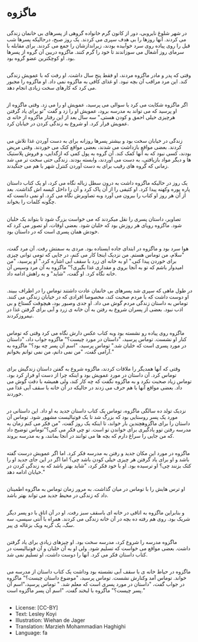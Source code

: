 # ماگزوه

##
در شهر شلوغ نایروبی، دور از کانون گرم خانواده گروهی از پسرهای بی خانمان زندگی می کردند. آنها روزها را بی هدف سپری می کردند. یک روز صبح، درحالیکه پسرها شب قبل را روی پیاده روی سرد خوآبیده بودند، زیراندازشان را جمع می کردند. برای مقابله با سرمای روز آشغال می سوزاندند تا خود را گرم کنند. ماگزوه دربین آن گروه از پسرها بود. او کوچکترین عضو گروه بود.

##
وقتی که پدر و مادر ماگزوه مردند، او فقط پنج سال داشت. او رفت که با عمویش زندگی کند. این مرد مراقب آن بچه نبود. او غذای کافی به ماگزوه نمی داد. او ماگزوه را مجبور می کرد که کارهای سخت زیادی انجام دهد.

##
اگر ماگزوه شکایت می کرد یا سوالی می پرسید، عمویش او را می زد. وقتی ماگزوه از او پرسید که می تواند به مدرسه برود، عمویش او را زد و گفت "تو برای یاد گرفتن هرچیزی خیلی احمق و کودن هستی." سه سال بعد از این رفتار ماگزوه از خانه ی عمویش فرار کرد. او شروع به زندگی کردن در خیابان کرد.

##
زندگی در خیابان سخت بود و بیشتر پسرها روزانه برای به دست آوردن غذا تلاش می کردند. بعضی مواقع بازداشت می شدند، بعضی مواقع کتک می خوردند. وقتی مریض بودند، کسی نبود که به آنها کمک کند. آن گروه به پول کمی که ازگدایی، و فروش پلاستیک ها و دیگر مواد بازیافتی، به دست می آوردند، وابسته بودند. زندگی حتی سخت تر می شد زمانی که گروه های رقیب برای به دست آوردن کنترل شهر با هم می جنگیدند.

##
یک روز در حالیکه ماگزوه داشت به درون سطل زباله نگاه می کرد، او یک کتاب داستان پاره پوره وکهنه پیدا کرد. او کثیفی را از آن پاک کرد و آن را داخل کیسه اش گذاشت. بعد از آن هر روز او کتاب را بیرون می آورد وبه تصاویرش نگاه می کرد. او نمی دانست که چگونه کلمات را بخواند.

##
تصاویر، داستان پسری را نقل میکردند که می خواست بزرگ شود تا بتواند یک خلبان شود. ماگزوه رویای هر روزش بود که خلبان شود. بعضی اوقات، او تصور می کرد که خودش همان پسری است که در داستان بود.

##
هوا سرد بود و ماگزوه در ابتدای جاده ایستاده بود. مردی به سمتش رفت. آن مرد گفت، "سلام، من توماس هستم. من نزدیک اینجا کار می کنم، در جایی که تومی توانی چیزی برای خوردن پیدا کنی." او به خانه ای زرد با سقف آبی اشاره کرد." او پرسید، "من امیدوار باشم که تو به آنجا بروی و مقداری غذا بگیری؟" ماگزوه به آن مرد وسپس آن خانه نگاه کرد. او گفت، "شاید" و به راهش ادامه داد.

##
در طول ماهی که سپری شد پسرهای بی خانمان عادت داشتند توماس را در اطراف ببیند. او دوست داشت که با مردم صحبت کند، مخصوصا افرادی که در خیابان زندگی می کنند. توماس به داستان زندگی مردم گوش می داد. او جدی وصبور بود، هیچوقت گستاخ و بی اذب نبود. بعضی از پسران شروع به رفتن به آن خانه ی زرد و آبی برای گرفتن غذا در نیمروزکردند.

##
ماگزوه روی پیاده رو نشسته بود وبه کتاب عکس دارش نگاه می کرد وقتی که توماس کنار او نشست. توماس پرسید، "داستان در مورد چیست؟" ماگزوه جواب داد، "داستان در مورد پسری است که خلبان شد." توماس پرسید، "اسم آن پسر چه بود؟" ماگزوه به آرامی گفت، "من نمی دانم، من نمی توانم بخوانم."

##
وقتی که آنها همدیگر را ملاقات کردند، ماگزوه شروع به گفتن داستان زندگیش برای توماس کرد. آن داستان در مورد عمویش بود و اینکه چرا از دست او فرار کرد بود. توماس زیاد صحبت نکرد و به ماگزوه نگفت که چه کار کند، ولی همیشه با دقت گوش می داد. بعضی مواقع آنها با هم حرف می زدند در حالیکه در آن خانه با سقف آبی غذا می خوردند.

##
نزدیک تولد ده سالگی ماگزوه، توماس یک کتاب داستان جدید به او داد. این داستانی در مورد یک پسر روستایی بود که بزرگ شد تا یک فوتبالیست مشهور شود. توماس آن داستان را برای ماگزوهچندین بار خواند، تا اینکه یک روز گفت، "من فکر می کنم زمان به مدرسه رفتن توو یادگیری برای خواندن تو است. تو چی فکر می کنی؟"توماس توضیح داد که من جایی را سراغ دارم که بچه ها می توانند در آنجا بمانند، و به مدرسه بروند.

##
ماگزوه در مورد این مکان جدید و رفتن به مدرسه فکر کرد. اما اگر عمویش درست گفته باشد و او برای یاد گرفتن هر چیزی خیلی کودن باشد چی؟ اما اگر در این جای جدید او را کتک بزنند چی؟ او ترسیده بود. او با خود فکر کرد، "شاید بهتر باشد که به زندگی کردن در خیابان ادامه دهد."

##
او ترس هایش را با توماس در میان گذاشت. به مرور زمان توماس به ماگزوه اطمینان داد که زندگی در محیط جدید می تواند بهتر باشد.

##
و بنابراین ماگزوه به اتاقی در خانه ای باسقف سبز رفت. او در آن اتاق با دو پسر دیگر شریک بود. روی هم رفته ده بچه در آن خانه زندگی می کردند. همراه با آنتی سیسی، سه سگ، یک گربه ویک بزغاله ی پیر.

##
ماگزوه مدرسه را شروع کرد، مدرسه سخت بود. او چیزهای زیادی برای یاد گرفتن داشت. بعضی مواقع می خواست که تسلیم شود. ولی او به آن خلبان و آن فوتبالیست در کتاب داستان فکر می کرد. آنها را دوست داشت، او تسلیم نمی شد.

##
ماگزوه در حیاط خانه ی با سقف آبی نشسته بود وداشت یک کتاب داستان از مدرسه می خواند. توماس آمد وکنارش نشست. توماس پرسید، "موضوع داستان چیست؟" ماگزوه در جواب گفت، "داستان در مورد پسری است که معلم شد. " توماس پرسید،"اسم آن پسر چیست؟" ماگزوه با لبخند گفت، "اسم آن پسر ماگزوه است."

##
* License: [CC-BY]
* Text: Lesley Koyi
* Illustration: Wiehan de Jager
* Translation: Marzieh Mohammadian Haghighi
* Language: fa

